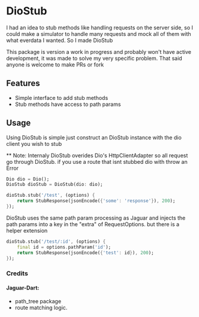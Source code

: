 # DioStub

I had an idea to stub methods like handling requests on the server side, so I could make a simulator to handle many requests and mock all of them with what everdata I wanted. So I made DioStub

This package is version a work in progress and probably won't have active development, it was made to solve my very specific problem. That said anyone is welcome to make PRs or fork

## Features

- Simple interface to add stub methods
- Stub methods have access to path params

## Usage
Using DioStub is simple just construct an DioStub instance with the dio client you wish to stub

** Note: Internaly DioStub overides Dio's HttpClientAdapter so all request go through DioStub. if you use a route that isnt stubbed dio with throw an Error

```dart
Dio dio = Dio();
DioStub dioStub = DioStub(dio: dio);

dioStub.stub('/test', (options) {
    return StubResponse(jsonEncode({'some': 'response'}), 200);
});
```

DioStub uses the same path param processing as Jaguar and injects the path params into a key in the "extra" of RequestOptions. but there is a helper extension

```dart
dioStub.stub('/test/:id', (options) {
    final id = options.pathParam('id');
    return StubResponse(jsonEncode({'test': id}), 200);
});
```

### Credits

#### Jaguar-Dart:
- path_tree package
- route matching logic.
